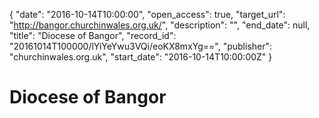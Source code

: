 {
  "date": "2016-10-14T10:00:00", 
  "open_access": true, 
  "target_url": "http://bangor.churchinwales.org.uk/", 
  "description": "", 
  "end_date": null, 
  "title": "Diocese of Bangor", 
  "record_id": "20161014T100000/lYiYeYwu3VQi/eoKX8mxYg==", 
  "publisher": "churchinwales.org.uk", 
  "start_date": "2016-10-14T10:00:00Z"
}

# Diocese of Bangor

